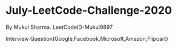 # July-LeetCode-Challenge-2020
By Mukul Sharma. LeetCodeID-Mukul9897

Interview Question(Google,Facebook,Microsoft,Amazon,Flipcart)
